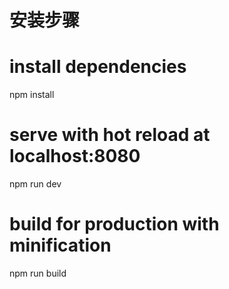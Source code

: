 # 安装步骤 #


# install dependencies
npm install

# serve with hot reload at localhost:8080
npm run dev

# build for production with minification
npm run build
